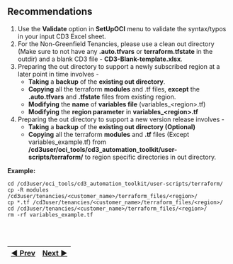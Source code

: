 ## Recommendations

1. Use the **Validate** option in **SetUpOCI** menu to validate the syntax/typos in your input CD3 Excel sheet.
2. For the Non-Greenfield Tenancies, please use a clean out directory (Make sure to not have any **.auto.tfvars** or **terraform.tfstate** in the outdir) and a blank CD3 file -
**CD3-Blank-template.xlsx**.
3. Preparing the out directory to support a newly subscribed region at a later point in time involves -
    * **Taking** a **backup** of the **existing out directory**.
    * **Copying** all the terraform **modules** and .tf files, **except** the **.auto.tfvars** and **.tfstate** files from existing region.
    * **Modifying** the **name** of **variables file** (variables_\<region>.tf)
    * **Modifying** the **region parameter** in **variables_\<region>.tf**
4. Preparing the out directory to support a new version release involves -
    * **Taking** a **backup** of the **existing out directory (Optional)**
    * **Copying** all the terraform **modules** and **.tf** files (Except variables_example.tf) from **/cd3user/oci_tools/cd3_automation_toolkit/user-scripts/terraform/** to region specific directories in out directory.

**Example:**

```
cd /cd3user/oci_tools/cd3_automation_toolkit/user-scripts/terraform/
cp -R modules /cd3user/tenancies/<customer_name>/terraform_files/<region>/
cp *.tf /cd3user/tenancies/<customer_name>/terraform_files/<region>/
cd /cd3user/tenancies/<customer_name>/terraform_files/<region>/
rm -rf variables_example.tf
```
<br><br>
<div align='center'>

| <a href="/cd3_automation_toolkit/documentation/user_guide/QuickstartNGF.md">:arrow_backward: Prev</a> | <a href="/cd3_automation_toolkit/documentation/user_guide/RestructuringOutDirectory.md">Next :arrow_forward:</a> |
| :---- | -------: |
  
</div>
